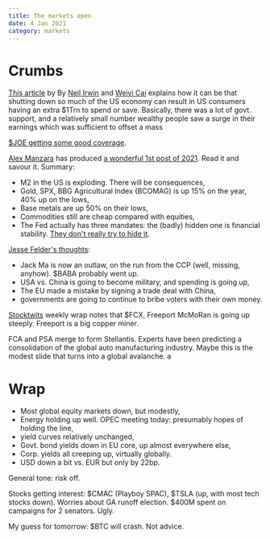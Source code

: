 ```yaml
---
title: The markets open
date: 4 Jan 2021
category: markets
---
```


# Crumbs

[This article](https://www.nytimes.com/2021/01/01/upshot/why-markets-boomed-2020.html?mc_cid=135c40d5a7&mc_eid=8d66df2c11)  by By [Neil Irwin](https://www.nytimes.com/by/neil-irwin) and [Weiyi Cai](https://www.nytimes.com/by/weiyi-cai) explains how it can be that shutting down so much of the US economy can result in US consumers having an extra $1Trn to spend or save. Basically,  there was a lot of govt. support, and a relatively small number wealthy people saw a surge in their earnings which was sufficient to offset a mass

[$JOE getting some good coverage](https://www.businesstimes.com.sg/real-estate/a-stretch-of-pristine-land-in-florida-sees-real-estate-boom-amid-covid-19-pandemic).

[Alex Manzara](https://www.chartpoint.com/) has produced [a wonderful 1st post of 2021](https://www.chartpoint.com/banquets/). Read it and savour it. Summary:

- M2 in the US is exploding. There will be consequences,
- Gold, SPX, BBG Agricultural Index (BCOMAG) is up 15% on the year, 40% up on the lows,
- Base metals are up 50% on their lows,
- Commodities still are cheap compared with equities,
- The Fed actually has three mandates: the (badly) hidden one is financial stability. [They don't really try to hide it](https://www.richmondfed.org/publications/research/economic_brief/2017/eb_17-06).


[Jesse Felder's thoughts](https://thesoundingline.com/some-thoughts-on-2021/?utm_source=mailpoet&utm_medium=email&utm_campaign=new-post-some-thoughts-on-2021_585):

- Jack Ma is now an outlaw, on the run from the CCP (well, missing, anyhow). $BABA probably went up.
- USA vs. China is going to become military, and spending is going up,
- The EU made a mistake by signing a trade deal with China,
- governments are going to continue to bribe voters with their own money.

[Stocktwits](https://dailyripblog.com/2021/01/02/stocktwits-top-25-week-52/) weekly wrap notes that $FCX, Freeport McMoRan is going up steeply. Freeport is a big copper miner.

FCA and PSA merge to form Stellantis. Experts have been predicting a consolidation of the global auto manufacturing industry. Maybe this is the modest slide that turns into a global avalanche. a


# Wrap

- Most global equity markets down, but modestly,
- Energy holding up well. OPEC meeting today: presumably hopes of holding the line,
- yield curves relatively unchanged,
- Govt. bond yields down in EU core, up almost everywhere else,
- Corp. yields all creeping up, virtually globally.
- USD down a bit vs. EUR but only by 22bp.

General tone: risk off. 

Stocks getting interest: $CMAC (Playboy SPAC), $TSLA (up, with most tech stocks down). 
Worries about GA runoff election. $400M spent on campaigns for 2 senators. Ugly.

My guess for tomorrow: $BTC will crash. Not advice.
